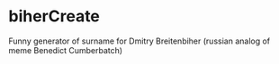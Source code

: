 # biherCreate
Funny generator of surname for Dmitry Breitenbiher (russian analog of meme Benedict Cumberbatch)

